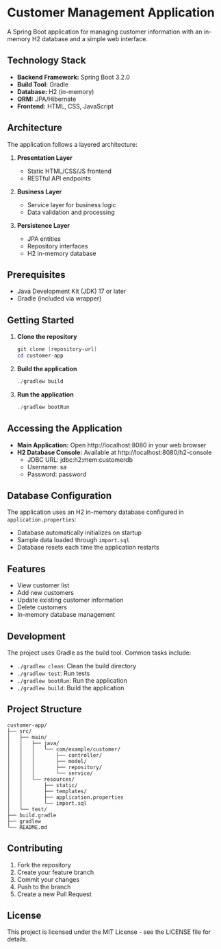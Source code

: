 # Customer Management Application

A Spring Boot application for managing customer information with an in-memory H2 database and a simple web interface.

## Technology Stack

- **Backend Framework:** Spring Boot 3.2.0
- **Build Tool:** Gradle
- **Database:** H2 (in-memory)
- **ORM:** JPA/Hibernate
- **Frontend:** HTML, CSS, JavaScript

## Architecture

The application follows a layered architecture:

1. **Presentation Layer**

   - Static HTML/CSS/JS frontend
   - RESTful API endpoints

2. **Business Layer**

   - Service layer for business logic
   - Data validation and processing

3. **Persistence Layer**
   - JPA entities
   - Repository interfaces
   - H2 in-memory database

## Prerequisites

- Java Development Kit (JDK) 17 or later
- Gradle (included via wrapper)

## Getting Started

1. **Clone the repository**

   ```powershell
   git clone [repository-url]
   cd customer-app
   ```

2. **Build the application**

   ```powershell
   ./gradlew build
   ```

3. **Run the application**
   ```powershell
   ./gradlew bootRun
   ```

## Accessing the Application

- **Main Application:** Open http://localhost:8080 in your web browser
- **H2 Database Console:** Available at http://localhost:8080/h2-console
  - JDBC URL: jdbc:h2:mem:customerdb
  - Username: sa
  - Password: password

## Database Configuration

The application uses an H2 in-memory database configured in `application.properties`:

- Database automatically initializes on startup
- Sample data loaded through `import.sql`
- Database resets each time the application restarts

## Features

- View customer list
- Add new customers
- Update existing customer information
- Delete customers
- In-memory database management

## Development

The project uses Gradle as the build tool. Common tasks include:

- `./gradlew clean`: Clean the build directory
- `./gradlew test`: Run tests
- `./gradlew bootRun`: Run the application
- `./gradlew build`: Build the application

## Project Structure

```
customer-app/
├── src/
│   ├── main/
│   │   ├── java/
│   │   │   └── com/example/customer/
│   │   │       ├── controller/
│   │   │       ├── model/
│   │   │       ├── repository/
│   │   │       └── service/
│   │   └── resources/
│   │       ├── static/
│   │       ├── templates/
│   │       ├── application.properties
│   │       └── import.sql
│   └── test/
├── build.gradle
├── gradlew
└── README.md
```

## Contributing

1. Fork the repository
2. Create your feature branch
3. Commit your changes
4. Push to the branch
5. Create a new Pull Request

## License

This project is licensed under the MIT License - see the LICENSE file for details.
